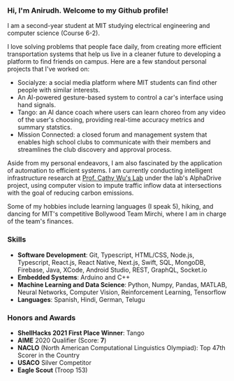 ### Hi, I'm Anirudh. Welcome to my Github profile! 

I am a second-year student at MIT studying electrical engineering and computer science (Course 6-2). 

I love solving problems that people face daily, from creating more efficient transportation systems that help us live in a cleaner future to developing a platform to find friends on campus. Here are a few standout personal projects that I've worked on:
- Socialyze: a social media platform where MIT students can find other people with similar interests.
- An AI-powered gesture-based system to control a car's interface using hand signals.
- Tango: an AI dance coach where users can learn choreo from any video of the user's choosing, providing real-time accuracy metrics and summary statstics.
- Mission Connected: a closed forum and management system that enables high school clubs to communicate with their members and streamlines the club discovery and approval process.

Aside from my personal endeavors, I am also fascinated by the application of automation to efficient systems. I am currently conducting intelligent infrastructure research at [Prof. Cathy Wu's Lab](http://www.wucathy.com/blog/) under the lab's AlphaDrive project, using computer vision to impute traffic inflow data at intersections with the goal of reducing carbon emissions.

Some of my hobbies include learning languages (I speak 5), hiking, and dancing for MIT's competitive Bollywood Team Mirchi, where I am in charge of the team's finances.

### Skills
- **Software Development**: Git, Typescript, HTML/CSS, Node.js, Typescript, React.js, React Native, Next.js, Swift, SQL, MongoDB, Firebase, Java,  XCode, Android Studio, REST, GraphQL, Socket.io
- **Embedded Systems**: Arduino and C++
- **Machine Learning and Data Science**: Python, Numpy, Pandas, MATLAB, Neural Networks, Computer Vision, Reinforcement Learning, Tensorflow
- **Languages**: Spanish, Hindi, German, Telugu

### Honors and Awards
- **ShellHacks 2021 First Place Winner**: Tango
- **AIME** 2020 Qualifier (Score: **7**)
- **NACLO** (North American Computational Linguistics Olympiad): Top 47th Scorer in the Country
- **USACO** Silver Competitor
- **Eagle Scout** (Troop 153)

<!--
**anirudhv27/anirudhv27** is a ✨ _special_ ✨ repository because its `README.md` (this file) appears on your GitHub profile.

Here are some ideas to get you started:

- 🔭 I’m currently working on ...
- 🌱 I’m currently learning ...
- 👯 I’m looking to collaborate on ...
- 🤔 I’m looking for help with ...
- 💬 Ask me about ...
- 📫 How to reach me: ...
- 😄 Pronouns: ...
- ⚡ Fun fact: ...
-->
